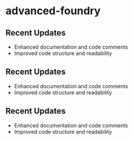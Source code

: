 # advanced-foundry

## Recent Updates
- Enhanced documentation and code comments
- Improved code structure and readability

## Recent Updates
- Enhanced documentation and code comments
- Improved code structure and readability

## Recent Updates
- Enhanced documentation and code comments
- Improved code structure and readability
